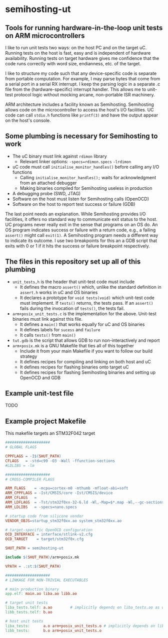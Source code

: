 # semihosting-ut

## Tools for running hardware-in-the-loop unit tests on ARM microcontrollers

I like to run unit tests two ways: on the host PC and on the target uC.
Running tests on the host is fast, easy and is independent of hardware availability.
Running tests on target hardware gives me confidence that the code runs correctly with word size, endianness, etc. of the target.

I like to structure my code such that any device-specific code is separate from portable computation.
For example, I may parse bytes that come from a serial port in a serial RX interrupt.
I keep the parsing logic in a separate .c file from the (hardware-specific) interrupt handler.
This allows me to unit-test protocol logic without mocking arcane, non-portable ISR machinery.

ARM architecture includes a facility known as Semihosting.
Semihosting allows code on the microcontroller to access the host's I/O facilities.
UC code can call `stdio.h` functions like `printf(3)` and have the output appear on the host's console.

## Some plumbing is necessary for Semihosting to work

* The uC binary must link against `rdimon` library
    * Relevant linker options: `-specs=rdimon.specs` `-lrdimon`
* uC code must call `initialise_monitor_handles()` before calling any I/O functions
    * Calling `initialise_monitor_handles();` waits for acknowledgment from an attached debugger
    * Making binaries compiled for Semihosting useless in production
* A debugging probe (SWD, JTAG)
* Software on the host must listen for Semihosting calls (OpenOCD)
* Software on the host to report test success or failure (GDB)

The last point needs an explanation.
While Semihosting provides I/O facilities, it offers no standard way to communicate exit status to the host.
UC programs never really exit in the sense that programs on an OS do.
An OS program indicates success or failure with a return code, e.g., a failing `assert()` might call `exit(1)`.
A Semihosting program needs a different way to indicate its outcome.
I use two breakpoints for this an a GDB script that exits with 0 or 1 if it hits the success or failure breakpoint respectively.

## The files in this repository set up all of this plumbing

* `unit_tests,h` is the header that unit-test code must include
    * It defines the macro `assert()` which, unlike the standard definition in `assert.h` works in uC and OS binaries
    * It declares a prototype for `void tests(void)` which unit-test code must implement. If `tests()` returns, the tests pass. If an `assert()` fails during the invocation of `tests()`, the tests fail.
* `arm+posix_unit_tests.c` is the implementation for the above. Unit-test binaries must link against this file.
    * It defines a `main()` that works equally for uC and OS binaries
    * It defines labels for `sucess` and `failure`
    * It calls `tests()` from `main()`
* `tut.gdb` is the script that allows GDB to run non-interactively and report
* `arm+posix.mk` is a GNU Makefile that ties all of this together
    * Include it from your main Makefile if you want to follow our build strategy
    * It defines recipes for compiling and linking on both host and uC
    * It defines recipes for flashing binaries onto target uC
    * It defines recipes for flashing Semihosting binaries and setting up OpenOCD and GDB

## Example unit-test file

TODO

## Example project Makefile
This makefile targets an STM32F042 target

```Makefile
####################
# GLOBAL FLAGS

CPPFLAGS = -I$(SHUT_PATH)
CFLAGS   = -std=c99 -O3 -Wall -ffunction-sections
#LDLIBS = -lm

####################
# CROSS-COMPILER FLAGS

ARM_FLAGS    = -mcpu=cortex-m0 -mthumb -mfloat-abi=soft
ARM_CPPFLAGS = -Ist/CMSIS/core -Ist/CMSIS/device
ARM_CFLAGS   =
ARM_LDFLAGS  = -Tst/stm32f0xx-32-6.ld -Wl,-Map=$*.map -Wl,--gc-sections
ARM_LDLIBS   = -specs=nano.specs

# startup code from silicone vendor
VENDOR_OBJS=startup_stm32f0xx.ao system_stm32f0xx.ao

# target-specific OpenOCD configuration
OCD_INTERFACE = interface/stlink-v2.cfg
OCD_TARGET    = target/stm32f0x.cfg

SHUT_PATH = semihosting-ut

include $(SHUT_PATH)/arm+posix.mk

VPATH = .:st:$(SHUT_PATH)

####################
# LINKAGE FOR NON-TRIVIAL EXECUTABLES

# main production binary
app.elf: main.ao liba.ao libb.ao

# target unit tests
liba_tests.telf: a.ao        # implicitly depends on liba_tests.ao as well
libb_tests.telf: b.ao

# host unit tests
liba_tests:      a.o arm+posix_unit_tests.o # implicitly depends on liba_tests.o
libb_tests:      b.o arm+posix_unit_tests.o
```

